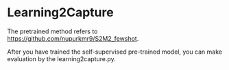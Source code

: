 # Learning2Capture

The pretrained method refers to https://github.com/nupurkmr9/S2M2_fewshot.

After you have trained the self-supervised pre-trained model, you can make evaluation by the learning2capture.py. 
